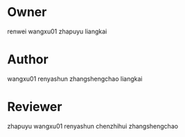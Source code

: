 # Owner
renwei
wangxu01
zhapuyu
liangkai

# Author 
wangxu01
renyashun
zhangshengchao
liangkai


# Reviewer
zhapuyu
wangxu01
renyashun
chenzhihui
zhangshengchao